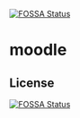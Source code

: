 [![FOSSA Status](https://app.fossa.io/api/projects/git%2Bgithub.com%2Fmayank%2Fmoodle.svg?type=shield)](https://app.fossa.io/projects/git%2Bgithub.com%2Fmayank%2Fmoodle?ref=badge_shield)

moodle
======


## License
[![FOSSA Status](https://app.fossa.io/api/projects/git%2Bgithub.com%2Fmayank%2Fmoodle.svg?type=large)](https://app.fossa.io/projects/git%2Bgithub.com%2Fmayank%2Fmoodle?ref=badge_large)